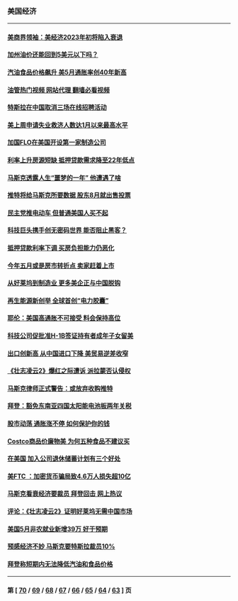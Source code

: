 ### 美国经济
---
#### [美商界领袖：美经济2023年初将陷入衰退](../../pages/ncid1078158/n13756828.md?06110845) 
#### [加州油价还能回到5美元以下吗？](../../pages/ncid1078158/n13756819.md?06110845) 
#### [汽油食品价格飙升 美5月通胀率创40年新高](../../pages/ncid1078158/n13756708.md?06110845) 
#### [油管热门视频 网站代理 翻墙必看视频](http://209.222.30.114:81/youtube.html?06110845)
#### [特斯拉在中国取消三场在线招聘活动](../../pages/ncid1078158/n13756628.md?06110845) 
#### [美上周申请失业救济人数达1月以来最高水平](../../pages/ncid1078158/n13755909.md?06110845) 
#### [加国FLO在美国开设第一家制造公司](../../pages/ncid1078158/n13755921.md?06110845) 
#### [利率上升房源短缺 抵押贷款需求降至22年低点](../../pages/ncid1078158/n13755271.md?06110845) 
#### [马斯克透露人生“噩梦的一年” 他遭遇了啥](../../pages/ncid1078158/n13755211.md?06110845) 
#### [推特将给马斯克所要数据 股东8月就出售投票](../../pages/ncid1078158/n13755165.md?06110845) 
#### [民主党推电动车 但普通美国人买不起](../../pages/ncid1078158/n13754574.md?06110845) 
#### [科技巨头携手创无密码世界 能否阻止黑客？](../../pages/ncid1078158/n13755124.md?06110845) 
#### [抵押贷款利率下调 买房负担能力仍恶化](../../pages/ncid1078158/n13754778.md?06110845) 
#### [今年五月或是房市转折点 卖家赶着上市](../../pages/ncid1078158/n13754747.md?06110845) 
#### [从好莱坞到制造业 更多美企正与中国脱钩](../../pages/ncid1078158/n13754651.md?06110845) 
#### [再生能源新创举 全球首创“电力胶囊”](../../pages/ncid1078158/n13754495.md?06110845) 
#### [耶伦：美国高通胀不可接受 料会保持高位](../../pages/ncid1078158/n13754467.md?06110845) 
#### [科技公司促批准H-1B签证持有者成年子女留美](../../pages/ncid1078158/n13754384.md?06110845) 
#### [出口创新高 从中国进口下降 美贸易逆差收窄](../../pages/ncid1078158/n13754360.md?06110845) 
#### [《壮志凌云2》爆红之际遭诉 派拉蒙否认侵权](../../pages/ncid1078158/n13754137.md?06110845) 
#### [马斯克律师正式警告：或放弃收购推特](../../pages/ncid1078158/n13753548.md?06110845) 
#### [拜登：豁免东南亚四国太阳能电池板两年关税](../../pages/ncid1078158/n13753566.md?06110845) 
#### [股市动荡 通胀涨不停 如何保护你的钱](../../pages/ncid1078158/n13751379.md?06110845) 
#### [Costco商品价廉物美 为何五种食品不建议买](../../pages/ncid1078158/n13752382.md?06110845) 
#### [在美国 加入公司退休储蓄计划有三个好处](../../pages/ncid1078158/n13752410.md?06110845) 
#### [美FTC ：加密货币骗局致4.6万人损失超10亿](../../pages/ncid1078158/n13751956.md?06110845) 
#### [马斯克看衰经济要裁员 拜登回击 网上热议](../../pages/ncid1078158/n13751961.md?06110845) 
#### [评论：《壮志凌云2》证明好莱坞无需中国市场](../../pages/ncid1078158/n13751832.md?06110845) 
#### [美国5月非农就业新增39万 好于预期](../../pages/ncid1078158/n13751734.md?06110845) 
#### [预感经济不妙 马斯克要特斯拉裁员10%](../../pages/ncid1078158/n13751653.md?06110845) 
#### [拜登称短期内无法降低汽油和食品价格](../../pages/ncid1078158/n13751311.md?06110845) 

---
#### 第 [ [70](./70.md?06110845) / [69](./69.md?06110845) / [68](./68.md?06110845) / [67](./67.md?06110845) / [66](./66.md?06110845) / [65](./65.md?06110845) / [64](./64.md?06110845) / [63](./63.md?06110845) ] 页
